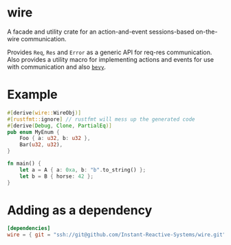# wire
A facade and utility crate for an action-and-event sessions-based on-the-wire communication.

Provides `Req`, `Res` and `Error` as a generic API for req-res communication.
Also provides a utility macro for implementing actions and events for use with communication and also [`bevy`].

# Example
```rust
#[derive(wire::WireObj)]
#[rustfmt::ignore] // rustfmt will mess up the generated code
#[derive(Debug, Clone, PartialEq)]
pub enum MyEnum {
    Foo { a: u32, b: u32 },
    Bar(u32, u32),
}

fn main() {
    let a = A { a: 0xa, b: "b".to_string() };
    let b = B { horse: 42 };
}
```

[`bevy`]: https://bevyengine.org

# Adding as a dependency

```toml
[dependencies]
wire = { git = "ssh://git@github.com/Instant-Reactive-Systems/wire.git" }
```
